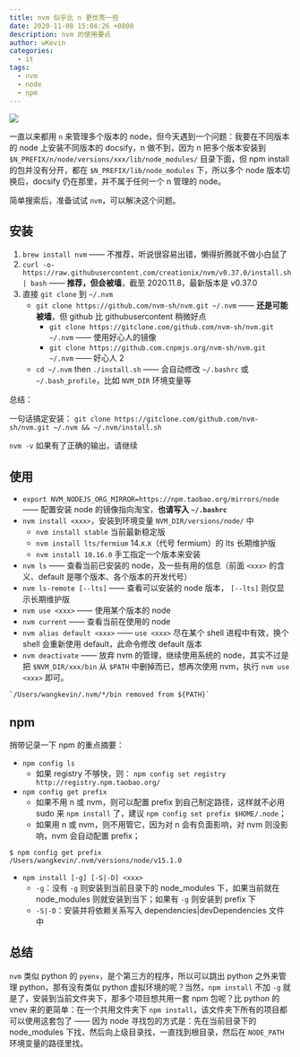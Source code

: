 ```yaml
---
title: nvm 似乎比 n 更优秀一些
date: 2020-11-08 15:04:26 +0800
description: nvm 的使用要点
author: wKevin
categories:
  - it
tags:
  - nvm
  - node
  - npm
---
```


![](/images/posts/2020-11-08-nvm/)

一直以来都用 `n` 来管理多个版本的 node，但今天遇到一个问题：我要在不同版本的 node 上安装不同版本的 docsify，n 做不到，因为 n 把多个版本安装到 `$N_PREFIX/n/node/versions/xxx/lib/node_modules/` 目录下面，但 npm install 的包并没有分开，都在 `$N_PREFIX/lib/node_modules` 下，所以多个 node 版本切换后，docsify 仍在那里，并不属于任何一个 n 管理的 node。

简单搜索后，准备试试 `nvm`，可以解决这个问题。

## 安装

1. `brew install nvm` —— 不推荐，听说很容易出错，懒得折腾就不做小白鼠了
2. `curl -o- https://raw.githubusercontent.com/creationix/nvm/v0.37.0/install.sh | bash` —— **推荐，但会被墙**，截至 2020.11.8，最新版本是 v0.37.0
3. 直接 `git clone` 到 `~/.nvm`
   - `git clone https://github.com/nvm-sh/nvm.git ~/.nvm` —— **还是可能被墙**，但 github 比 githubusercontent 稍微好点
     - `git clone https://gitclone.com/github.com/nvm-sh/nvm.git ~/.nvm` —— 使用好心人的镜像
     - `git clone https://github.com.cnpmjs.org/nvm-sh/nvm.git ~/.nvm` —— 好心人 2
   - `cd ~/.nvm` then `./install.sh` —— 会自动修改 `~/.bashrc` 或 `~/.bash_profile`，比如 `NVM_DIR` 环境变量等

总结：

一句话搞定安装： `git clone https://gitclone.com/github.com/nvm-sh/nvm.git ~/.nvm && ~/.nvm/install.sh`

`nvm -v` 如果有了正确的输出，请继续

## 使用

- `export NVM_NODEJS_ORG_MIRROR=https://npm.taobao.org/mirrors/node` —— 配置安装 node 的镜像指向淘宝，**也请写入 `~/.bashrc`**
- `nvm install <xxx>`，安装到环境变量 `NVM_DIR/versions/node/` 中
  - `nvm install stable` 当前最新稳定版
  - `nvm install lts/fermium` 14.x.x（代号 fermium）的 lts 长期维护版
  - `nvm install 10.16.0` 手工指定一个版本来安装
- `nvm ls` —— 查看当前已安装的 node，及一些有用的信息（前面 `<xxx>` 的含义、default 是哪个版本、各个版本的开发代号）
- `nvm ls-remote [--lts]` —— 查看可以安装的 node 版本， `[--lts]` 则仅显示长期维护版
- `nvm use <xxx>` —— 使用某个版本的 node
- `nvm current` —— 查看当前在使用的 node
- `nvm alias default <xxx>` —— `use <xxx>` 尽在某个 shell 进程中有效，换个 shell 会重新使用 default，此命令修改 default 版本
- `nvm deactivate` —— 放弃 nvm 的管理，继续使用系统的 node，其实不过是把 `$NVM_DIR/xxx/bin` 从 `$PATH` 中删掉而已，想再次使用 nvm，执行 `nvm use <xxx>` 即可。

```
`/Users/wangkevin/.nvm/*/bin removed from ${PATH}`
```

## npm

捎带记录一下 npm 的重点摘要：

- `npm config ls`
  - 如果 registry 不够快，则： `npm config set registry http://registry.npm.taobao.org/`
- `npm config get prefix`
  - 如果不用 n 或 nvm，则可以配置 prefix 到自己制定路径，这样就不必用 sudo 来 `npm install` 了，建议 `npm config set prefix $HOME/.node`；
  - 如果用 n 或 nvm，则不用管它，因为对 n 会有负面影响，对 nvm 则没影响，nvm 会自动配置 prefix；

```
$ npm config get prefix
/Users/wangkevin/.nvm/versions/node/v15.1.0
```

- `npm install [-g] [-S|-D] <xxx>`
  - `-g`：没有 `-g` 则安装到当前目录下的 node_modules 下，如果当前就在 node_modules 则就安装到当下；如果有 `-g` 则安装到 prefix 下
  - `-S|-D`：安装并将依赖关系写入 dependencies|devDependencies 文件中

## 总结

`nvm` 类似 python 的 `pyenv`，是个第三方的程序，所以可以跳出 python 之外来管理 python，那有没有类似 python 虚拟环境的呢？当然，`npm install` 不加 `-g` 就是了，安装到当前文件夹下，那多个项目想共用一套 npm 包呢？比 python 的 vnev 来的更简单：在一个共用文件夹下 `npm install`，该文件夹下所有的项目都可以使用这套包了 —— 因为 node 寻找包的方式是：先在当前目录下的 node_modules 下找，然后向上级目录找，一直找到根目录，然后在 `NODE_PATH` 环境变量的路径里找。
